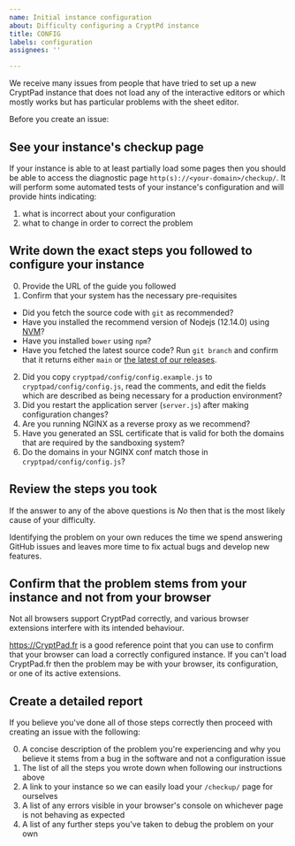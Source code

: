 ```yaml
---
name: Initial instance configuration
about: Difficulty configuring a CryptPd instance
title: CONFIG
labels: configuration
assignees: ''

---
```


We receive many issues from people that have tried to set up a new CryptPad instance that does not load any of the interactive editors or which mostly works but has particular problems with the sheet editor.

Before you create an issue:

## See your instance's checkup page

If your instance is able to at least partially load some pages then you should be able to access the diagnostic page `http(s)://<your-domain>/checkup/`. It will perform some automated tests of your instance's configuration and will provide hints indicating:

1. what is incorrect about your configuration
2. what to change in order to correct the problem

## Write down the exact steps you followed to configure your instance

0. Provide the URL of the guide you followed
1. Confirm that your system has the necessary pre-requisites
  * Did you fetch the source code with `git` as recommended?
  * Have you installed the recommend version of Nodejs (12.14.0) using [NVM](https://github.com/nvm-sh/nvm)?
  * Have you installed `bower` using `npm`?
  * Have you fetched the latest source code? Run `git branch` and confirm that it returns either `main` or [the latest of our releases](github.com/xwiki-labs/cryptpad/releases/latest).
2. Did you copy `cryptpad/config/config.example.js` to `cryptpad/config/config.js`, read the comments, and edit the fields which are described as being necessary for a production environment?
3. Did you restart the application server (`server.js`) after making configuration changes?
4. Are you running NGINX as a reverse proxy as we recommend?
5. Have you generated an SSL certificate that is valid for both the domains that are required by the sandboxing system?
6. Do the domains in your NGINX conf match those in `cryptpad/config/config.js`?

## Review the steps you took

If the answer to any of the above questions is _No_ then that is the most likely cause of your difficulty.

Identifying the problem on your own reduces the time we spend answering GitHub issues and leaves more time to fix actual bugs and develop new features.

## Confirm that the problem stems from your instance and not from your browser

Not all browsers support CryptPad correctly, and various browser extensions interfere with its intended behaviour. 

https://CryptPad.fr is a good reference point that you can use to confirm that your browser can load a correctly configured instance. If you can't load CryptPad.fr then the problem may be with your browser, its configuration, or one of its active extensions.

## Create a detailed report

If you believe you've done all of those steps correctly then proceed with creating an issue with the following:

0. A concise description of the problem you're experiencing and why you believe it stems from a bug in the software and not a configuration issue
1. The list of all the steps you wrote down when following our instructions above
2. A link to your instance so we can easily load your `/checkup/` page for ourselves
3. A list of any errors visible in your browser's console on whichever page is not behaving as expected
4. A list of any further steps you've taken to debug the problem on your own
